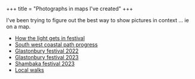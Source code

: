 +++
title = "Photographs in maps I've created"
+++

I've been trying to figure out the best way to show pictures in context ... ie on a map.
<!--more-->
* [How the light gets in festival](https://umap.openstreetmap.fr/en/map/htlgi2023_921692#18/52.07961/-3.12183)
* [South west coastal path progress](https://umap.openstreetmap.fr/en/map/swcp_768567#9/50.6259/-3.4277)
* [Glastonbury festival 2022](https://umap.openstreetmap.fr/en/map/glastonbury_768664#15/51.1500/-2.5887)
* [Glastonbury festival 2023](https://umap.openstreetmap.fr/en/map/glasto2023_933251#15/51.1509/-2.5859)
* [Shambaka festival 2023](https://umap.openstreetmap.fr/en/map/shambala2023_946682#16/52.4122/-0.9216)
* [Local walks](https://umap.openstreetmap.fr/en/map/u3a_819439#14/51.4899/-0.6976)